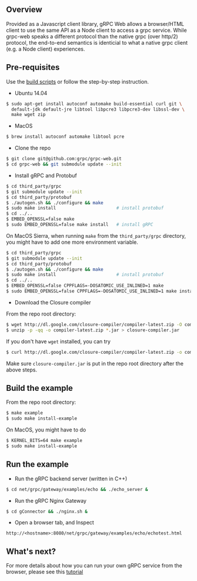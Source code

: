 ## Overview

Provided as a Javascript client library, gRPC Web allows a browser/HTML client
to use the same API as a Node client to access a grpc service. While grpc-web
speaks a different protocol than the native grpc (over http/2) protocol, the
end-to-end semantics is identicial to what a native grpc client (e.g. a Node
client) experiences.

## Pre-requisites

Use the [build scripts](https://github.com/grpc/grpc-web/blob/master/README.md)
or follow the step-by-step instruction.

* Ubuntu 14.04

```sh
$ sudo apt-get install autoconf automake build-essential curl git \
  default-jdk default-jre libtool libpcre3 libpcre3-dev libssl-dev \
  make wget zip
```

* MacOS

```sh
$ brew install autoconf automake libtool pcre
```

* Clone the repo

```sh
$ git clone git@github.com:grpc/grpc-web.git
$ cd grpc-web && git submodule update --init
```

* Install gRPC and Protobuf

```sh
$ cd third_party/grpc
$ git submodule update --init
$ cd third_party/protobuf
$ ./autogen.sh && ./configure && make
$ sudo make install                       # install protobuf
$ cd ../..
$ EMBED_OPENSSL=false make
$ sudo EMBED_OPENSSL=false make install   # install gRPC
```

On MacOS Sierra, when running `make` from the `third_party/grpc` directory,
you might have to add one more environment variable.

```sh
$ cd third_party/grpc
$ git submodule update --init
$ cd third_party/protobuf
$ ./autogen.sh && ./configure && make
$ sudo make install                       # install protobuf
$ cd ../..
$ EMBED_OPENSSL=false CPPFLAGS=-DOSATOMIC_USE_INLINED=1 make
$ sudo EMBED_OPENSSL=false CPPFLAGS=-DOSATOMIC_USE_INLINED=1 make install  # install gRPC
```

* Download the Closure compiler

From the repo root directory:

```sh
$ wget http://dl.google.com/closure-compiler/compiler-latest.zip -O compiler-latest.zip
$ unzip -p -qq -o compiler-latest.zip *.jar > closure-compiler.jar
```

If you don't have `wget` installed, you can try

```sh
$ curl http://dl.google.com/closure-compiler/compiler-latest.zip -o compiler-latest.zip
```

Make sure `closure-compiler.jar` is put in the repo root directory after the
above steps.

## Build the example

From the repo root directory:

```sh
$ make example
$ sudo make install-example
```

On MacOS, you might have to do

```sh
$ KERNEL_BITS=64 make example
$ sudo make install-example
```

## Run the example

* Run the gRPC backend server (written in C++)

```sh
$ cd net/grpc/gateway/examples/echo && ./echo_server &
```

* Run the gRPC Nginx Gateway

```sh
$ cd gConnector && ./nginx.sh &
```

* Open a browser tab, and Inspect
```
http://<hostname>:8080/net/grpc/gateway/examples/echo/echotest.html
```


## What's next?

For more details about how you can run your own gRPC service from the browser,
please see this [tutorial](tutorial.md)
